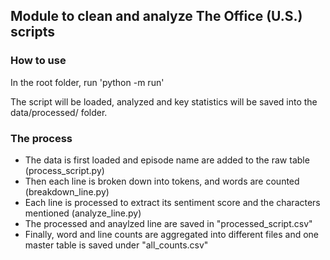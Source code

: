 ## Module to clean and analyze The Office (U.S.) scripts

### How to use 

In the root folder, run 
'python -m run'

The script will be loaded, analyzed and key statistics will be saved into the data/processed/ folder.

### The process 

- The data is first loaded and episode name are added to the raw table (process_script.py)
- Then each line is broken down into tokens, and words are counted (breakdown_line.py)
- Each line is processed to extract its sentiment score and the characters mentioned (analyze_line.py)
- The processed and anaylzed line are saved in "processed_script.csv"
- Finally, word and line counts are aggregated into different files and one master table is saved under "all_counts.csv"

